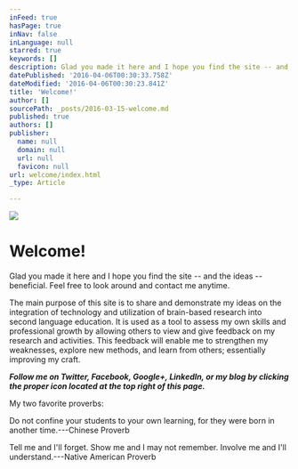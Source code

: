 ```yaml
---
inFeed: true
hasPage: true
inNav: false
inLanguage: null
starred: true
keywords: []
description: Glad you made it here and I hope you find the site -- and the ideas -- beneficial. Feel free to look around and contact me anytime.
datePublished: '2016-04-06T00:30:33.758Z'
dateModified: '2016-04-06T00:30:23.841Z'
title: 'Welcome!'
author: []
sourcePath: _posts/2016-03-15-welcome.md
published: true
authors: []
publisher:
  name: null
  domain: null
  url: null
  favicon: null
url: welcome/index.html
_type: Article

---
```

![](https://the-grid-user-content.s3-us-west-2.amazonaws.com/8c6bcd68-487a-49ba-8dbf-4aa362c355e9.jpg)

# Welcome!

Glad you made it here and I hope you find the site -- and the ideas -- beneficial. Feel free to look around and contact me anytime.

The main purpose of this site is to share and demonstrate my ideas on the integration of technology and utilization of brain-based research into second language education. It is used as a tool to assess my own skills and professional growth by allowing others to view and give feedback on my research and activities. This feedback will enable me to strengthen my weaknesses, explore new methods, and learn from others; essentially improving my craft.

**_Follow me on Twitter, Facebook, Google+, LinkedIn, or my blog by clicking the proper icon located at the top right of this page._**

My two favorite proverbs:

Do not confine your students to your own learning, for they were born in another time.---Chinese Proverb

Tell me and I'll forget. Show me and I may not remember. Involve me and I'll understand.---Native American Proverb